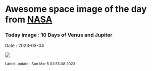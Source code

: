 
# Awesome space image of the day from [NASA](https://api.nasa.gov/)

### Today image : 10 Days of Venus and Jupiter
Date : 2023-03-04

![](https://apod.nasa.gov/apod/image/2303/PSX_20230302_200358_1024.jpg)

<small>Latest update : Sun Mar  5 02:58:08 2023</small>
        